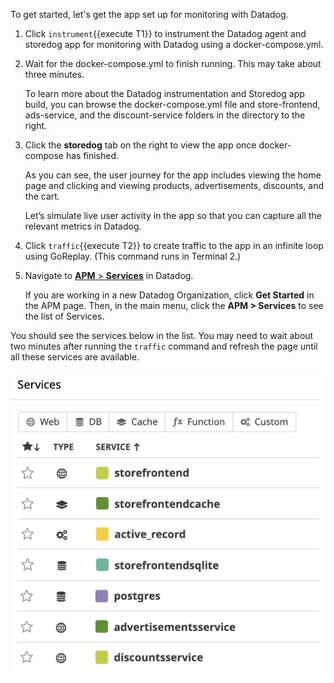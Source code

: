 To get started, let's get the app set up for monitoring with Datadog.

1. Click `instrument`{{execute T1}} to instrument the Datadog agent and storedog app for monitoring with Datadog using a docker-compose.yml. 
2. Wait for the docker-compose.yml to finish running. This may take about three minutes. <p> To learn more about the Datadog instrumentation and Storedog app build, you can browse the docker-compose.yml file and store-frontend, ads-service, and the discount-service folders in the directory to the right. 
3. Click the **storedog** tab on the right to view the app once docker-compose has finished. <p> As you can see, the user journey for the app includes viewing the home page and clicking and viewing products, advertisements, discounts, and the cart. <p> Let’s simulate live user activity in the app so that you can capture all the relevant metrics in Datadog. 

4. Click `traffic`{{execute T2}} to create traffic to the app in an infinite loop using GoReplay. (This command runs in Terminal 2.)
5. Navigate to <a href="https://app.datadoghq.com/apm/" target="_datadog">**APM** > **Services**</a> in Datadog. <p> If you are working in a new Datadog Organization, click **Get Started** in the APM page. Then, in the main menu, click the **APM > Services** to see the list of Services.

You should see the services below in the list. You may need to wait about two minutes after running the `traffic` command and refresh the page until all these services are available.

![Service List](createslo/assets/service-list.png)